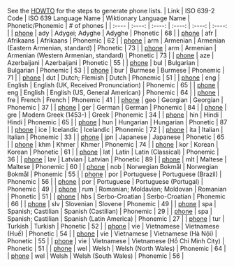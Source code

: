 See the [HOWTO](HOWTO.md) for the steps to generate phone lists.
| Link | ISO 639-2 Code | ISO 639 Language Name | Wiktionary Language Name | Phonetic/Phonemic | # of phones |
| :---- | :----: | :----: | :----: | :----: | :----: |
| [phone](ady_phonetic.phones) | ady | Adygei; Adyghe | Adyghe | Phonetic | 68 |
| [phone](afr_phonemic.phones) | afr | Afrikaans | Afrikaans | Phonemic | 62 |
| [phone](arm_e_phonetic.phones) | arm | Armenian | Armenian (Eastern Armenian, standard) | Phonetic | 73 |
| [phone](arm_w_phonetic.phones) | arm | Armenian | Armenian (Western Armenian, standard) | Phonetic | 73 |
| [phone](aze_phonetic.phones) | aze | Azerbaijani | Azerbaijani | Phonetic | 55 |
| [phone](bul_phonemic.phones) | bul | Bulgarian | Bulgarian | Phonemic | 53 |
| [phone](bur_phonemic.phones) | bur | Burmese | Burmese | Phonemic | 71 |
| [phone](dut_phonemic.phones) | dut | Dutch; Flemish | Dutch | Phonemic | 51 |
| [phone](eng_uk_phonemic.phones) | eng | English | English (UK, Received Pronunciation) | Phonemic | 65 |
| [phone](eng_us_phonemic.phones) | eng | English | English (US, General American) | Phonemic | 64 |
| [phone](fre_phonemic.phones) | fre | French | French | Phonemic | 41 |
| [phone](geo_phonemic.phones) | geo | Georgian | Georgian | Phonemic | 37 |
| [phone](ger_phonemic.phones) | ger | German | German | Phonemic | 84 |
| [phone](gre_phonemic.phones) | gre | Modern Greek (1453-) | Greek | Phonemic | 34 |
| [phone](hin_phonemic.phones) | hin | Hindi | Hindi | Phonemic | 65 |
| [phone](hun_phonetic.phones) | hun | Hungarian | Hungarian | Phonetic | 87 |
| [phone](ice_phonemic.phones) | ice | Icelandic | Icelandic | Phonemic | 72 |
| [phone](ita_phonemic.phones) | ita | Italian | Italian | Phonemic | 33 |
| [phone](jpn_phonetic.phones) | jpn | Japanese | Japanese | Phonetic | 65 |
| [phone](khm_phonemic.phones) | khm | Khmer | Khmer | Phonemic | 74 |
| [phone](kor_phonetic.phones) | kor | Korean | Korean | Phonetic | 61 |
| [phone](lat_clas_phonemic.phones) | lat | Latin | Latin (Classical) | Phonemic | 36 |
| [phone](lav_phonetic.phones) | lav | Latvian | Latvian | Phonetic | 89 |
| [phone](mlt_phonemic.phones) | mlt | Maltese | Maltese | Phonemic | 60 |
| [phone](nob_phonemic.phones) | nob | Norwegian Bokmål | Norwegian Bokmål | Phonemic | 55 |
| [phone](por_bz_phonemic.phones) | por | Portuguese | Portuguese (Brazil) | Phonemic | 56 |
| [phone](por_po_phonemic.phones) | por | Portuguese | Portuguese (Portugal) | Phonemic | 49 |
| [phone](rum_phonetic.phones) | rum | Romanian; Moldavian; Moldovan | Romanian | Phonetic | 51 |
| [phone](hbs_phonemic.phones) | hbs | Serbo-Croatian | Serbo-Croatian | Phonemic | 66 |
| [phone](slv_phonemic.phones) | slv | Slovenian | Slovene | Phonemic | 49 |
| [phone](spa_ca_phonemic.phones) | spa | Spanish; Castilian | Spanish (Castilian) | Phonemic | 29 |
| [phone](spa_la_phonemic.phones) | spa | Spanish; Castilian | Spanish (Latin America) | Phonemic | 27 |
| [phone](tur_phonetic.phones) | tur | Turkish | Turkish | Phonetic | 52 |
| [phone](vie_hue_phonetic.phones) | vie | Vietnamese | Vietnamese (Huế) | Phonetic | 54 |
| [phone](vie_hanoi_phonetic.phones) | vie | Vietnamese | Vietnamese (Hà Nội) | Phonetic | 55 |
| [phone](vie_hcmc_phonetic.phones) | vie | Vietnamese | Vietnamese (Hồ Chí Minh City) | Phonetic | 51 |
| [phone](wel_nw_phonemic.phones) | wel | Welsh | Welsh (North Wales) | Phonemic | 64 |
| [phone](wel_sw_phonemic.phones) | wel | Welsh | Welsh (South Wales) | Phonemic | 56 |
